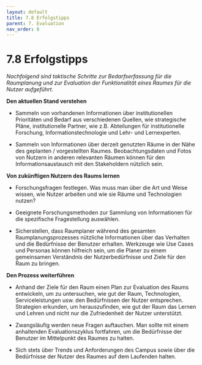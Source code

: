 ```yaml
---
layout: default
title: 7.8 Erfolgstipps
parent: 7. Evaluation
nav_order: 8
---
```


# 7.8 Erfolgstipps

*Nachfolgend sind taktische Schritte zur Bedarfserfassung für die
Raumplanung und zur Evaluation der Funktionalität eines Raumes für die
Nutzer aufgeführt.*

**Den aktuellen Stand verstehen**

-   Sammeln von vorhandenen Informationen über institutionellen
    Prioritäten und Bedarf aus verschiedenen Quellen, wie strategische
    Pläne, institutionelle Partner, wie z.B. Abteilungen für
    institutionelle Forschung, Informationstechnologie und Lehr- und
    Lernexperten.

-   Sammeln von Informationen über derzeit genutzten Räume in der Nähe
    des geplanten / vorgestellten Raumes. Beobachtungsdaten und Fotos
    von Nutzern in anderen relevanten Räumen können für den
    Informationsaustausch mit den Stakeholdern nützlich sein.

**Von zukünftigen Nutzern des Raums lernen**

-   Forschungsfragen festlegen. Was muss man über die Art und Weise
    wissen, wie Nutzer arbeiten und wie sie Räume und Technologien
    nutzen?

-   Geeignete Forschungsmethoden zur Sammlung von Informationen für die
    spezifische Fragestellung auswählen.

-   Sicherstellen, dass Raumplaner während des gesamten
    Raumplanungsprozesses nützliche Informationen über das Verhalten und
    die Bedürfnisse der Benutzer erhalten. Werkzeuge wie Use Cases und
    Personas können hilfreich sein, um die Planer zu einem gemeinsamen
    Verständnis der Nutzerbedürfnisse und Ziele für den Raum zu bringen.

**Den Prozess weiterführen**

-   Anhand der Ziele für den Raum einen Plan zur Evaluation des Raums
    entwickeln, um zu untersuchen, wie gut der Raum, Technologien,
    Serviceleistungen usw. den Bedürfnissen der Nutzer entsprechen.
    Strategien erkunden, um herauszufinden, wie gut der Raum das Lernen
    und Lehren und nicht nur die Zufriedenheit der Nutzer unterstützt.

-   Zwangsläufig werden neue Fragen auftauchen. Man sollte mit einem
    anhaltenden Evaluationszyklus fortfahren, um die Bedürfnisse der
    Benutzer im Mittelpunkt des Raumes zu halten.

-   Sich stets über Trends und Anforderungen des Campus sowie über die
    Bedürfnisse der Nutzer des Raumes auf dem Laufenden halten.
